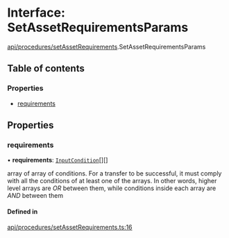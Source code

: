 # Interface: SetAssetRequirementsParams

[api/procedures/setAssetRequirements](../wiki/api.procedures.setAssetRequirements).SetAssetRequirementsParams

## Table of contents

### Properties

- [requirements](../wiki/api.procedures.setAssetRequirements.SetAssetRequirementsParams#requirements)

## Properties

### requirements

• **requirements**: [`InputCondition`](../wiki/types#inputcondition)[][]

array of array of conditions. For a transfer to be successful, it must comply with all the conditions of at least one of the arrays.
  In other words, higher level arrays are *OR* between them, while conditions inside each array are *AND* between them

#### Defined in

[api/procedures/setAssetRequirements.ts:16](https://github.com/PolymathNetwork/polymesh-sdk/blob/31dfa0dc/src/api/procedures/setAssetRequirements.ts#L16)
